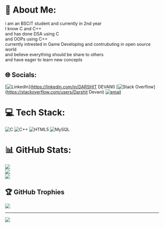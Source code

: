# 💫 About Me:
i am an BSCIT student and currently in 2nd year<br>I know C and C++<br>and has done DSA using C<br>and OOPs using C++<br>currently intrested in Game Developing and contrubuting in open source world<br>and believe everything should be share to others <br>and have eager to learn new concepts


## 🌐 Socials:
[![LinkedIn](https://img.shields.io/badge/LinkedIn-%230077B5.svg?logo=linkedin&logoColor=white)](https://linkedin.com/in/DARSHIT DEVANI) [![Stack Overflow](https://img.shields.io/badge/-Stackoverflow-FE7A16?logo=stack-overflow&logoColor=white)](https://stackoverflow.com/users/Darshit Devani) [![email](https://img.shields.io/badge/Email-D14836?logo=gmail&logoColor=white)](mailto:devanidarshit@gmail.com) 

# 💻 Tech Stack:
![C](https://img.shields.io/badge/c-%2300599C.svg?style=for-the-badge&logo=c&logoColor=white) ![C++](https://img.shields.io/badge/c++-%2300599C.svg?style=for-the-badge&logo=c%2B%2B&logoColor=white) ![HTML5](https://img.shields.io/badge/html5-%23E34F26.svg?style=for-the-badge&logo=html5&logoColor=white) ![MySQL](https://img.shields.io/badge/mysql-4479A1.svg?style=for-the-badge&logo=mysql&logoColor=white)
# 📊 GitHub Stats:
![](https://github-readme-stats.vercel.app/api?username=DarshitHub&theme=dark&hide_border=false&include_all_commits=true&count_private=true)<br/>
![](https://nirzak-streak-stats.vercel.app/?user=DarshitHub&theme=dark&hide_border=false)<br/>
![](https://github-readme-stats.vercel.app/api/top-langs/?username=DarshitHub&theme=dark&hide_border=false&include_all_commits=true&count_private=true&layout=compact)

## 🏆 GitHub Trophies
![](https://github-profile-trophy.vercel.app/?username=DarshitHub&theme=radical&no-frame=false&no-bg=true&margin-w=4)

---
[![](https://visitcount.itsvg.in/api?id=DarshitHub&icon=0&color=0)](https://visitcount.itsvg.in)

<!-- Proudly created with GPRM ( https://gprm.itsvg.in ) -->
